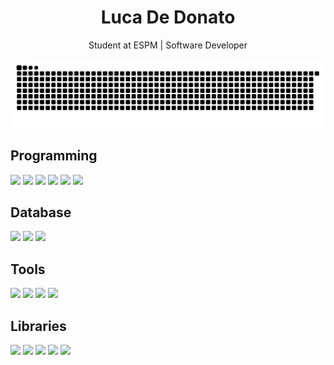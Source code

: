 <h1 align="center">Luca De Donato</h1>


<p align="center">
  Student at ESPM | Software Developer
</p>


<!-- Snake -->
<p align="center">
  <img src="https://github.com/lucaddonato/lucaddonato/blob/output/github-contribution-grid-snake.svg" alt="snake gif" />
</p>
<p></p>


<!-- About me -->
<h2>Programming</h2>
<p>
  <img src="https://img.shields.io/badge/-Python-216E39?style=for-the-badge&logo=python&logoColor=white">
  <img src="https://img.shields.io/badge/-JavaScript-44E376?style=for-the-badge&logo=javascript&logoColor=white">
  <img src="https://img.shields.io/badge/-Java-216E39?style=for-the-badge&logo=java&logoColor=white">
  <img src="https://img.shields.io/badge/-Node.js-44E376?style=for-the-badge&logo=node.js&logoColor=white">
  <img src="https://img.shields.io/badge/-SQL-216E39?style=for-the-badge&logo=postgresql&logoColor=white">
  <img src="https://img.shields.io/badge/-R-44E376?style=for-the-badge&logo=r&logoColor=white">
</p>
<p></p>


<h2>Database</h2>
<p>
  <img src="https://img.shields.io/badge/-MySQL-44E376?style=for-the-badge&logo=mysql&logoColor=white">
  <img src="https://img.shields.io/badge/-SQLite-216E39?style=for-the-badge&logo=sqlite&logoColor=white">
  <img src="https://img.shields.io/badge/-PostgreSQL-44E376?style=for-the-badge&logo=postgresql&logoColor=white">
</p>
<p></p>


<h2>Tools</h2>
<p>
  <img src="https://img.shields.io/badge/-Tableau-44E376?style=for-the-badge&logo=tableau&logoColor=white">
  <img src="https://img.shields.io/badge/-Power%20BI-216E39?style=for-the-badge&logo=powerbi&logoColor=white">
  <img src="https://img.shields.io/badge/-Docker-44E376?style=for-the-badge&logo=docker&logoColor=white">
  <img src="https://img.shields.io/badge/-Airflow-216E39?style=for-the-badge&logo=apache-airflow&logoColor=white">
</p>
<p></p>


<h2>Libraries</h2>
<p>
  <img src="https://img.shields.io/badge/-Pandas-216E39?style=for-the-badge&logo=pandas&logoColor=white">
  <img src="https://img.shields.io/badge/-Selenium-44E376?style=for-the-badge&logo=selenium&logoColor=white">
  <img src="https://img.shields.io/badge/-Openpyxl-216E39?style=for-the-badge&logoColor=white">
  <img src="https://img.shields.io/badge/-Beautiful_Soup-216E39?style=for-the-badge&logoColor=white">
  <img src="https://img.shields.io/badge/-PySpark-44E376?style=for-the-badge&logo=apache-spark&logoColor=white">
</p>
<p></p>
